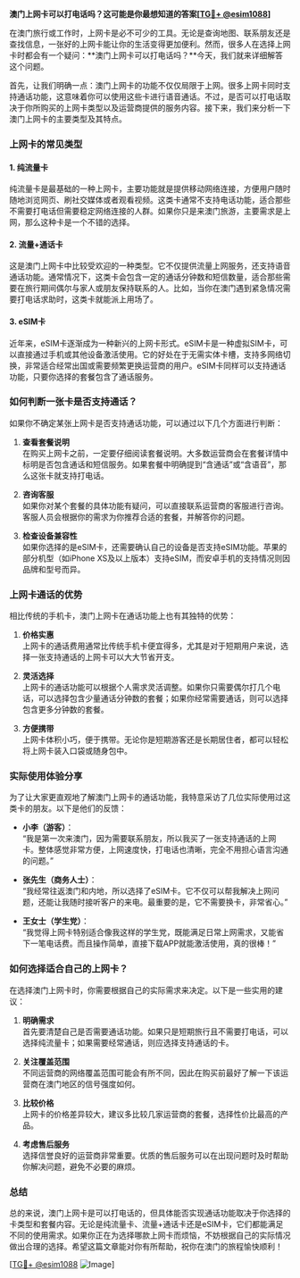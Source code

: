 **澳门上网卡可以打电话吗？这可能是你最想知道的答案[[TG💪+ @esim1088](https://t.me/s/esim1088)]**

在澳门旅行或工作时，上网卡是必不可少的工具。无论是查询地图、联系朋友还是查找信息，一张好的上网卡能让你的生活变得更加便利。然而，很多人在选择上网卡时都会有一个疑问：**澳门上网卡可以打电话吗？**今天，我们就来详细解答这个问题。

首先，让我们明确一点：澳门上网卡的功能不仅仅局限于上网。很多上网卡同时支持通话功能，这意味着你可以使用这些卡进行语音通话。不过，是否可以打电话取决于你所购买的上网卡类型以及运营商提供的服务内容。接下来，我们来分析一下澳门上网卡的主要类型及其特点。

### 上网卡的常见类型

#### 1. **纯流量卡**
纯流量卡是最基础的一种上网卡，主要功能就是提供移动网络连接，方便用户随时随地浏览网页、刷社交媒体或者观看视频。这类卡通常不支持电话功能，适合那些不需要打电话但需要稳定网络连接的人群。如果你只是来澳门旅游，主要需求是上网，那么这种卡是一个不错的选择。

#### 2. **流量+通话卡**
这是澳门上网卡中比较受欢迎的一种类型。它不仅提供流量上网服务，还支持语音通话功能。通常情况下，这类卡会包含一定的通话分钟数和短信数量，适合那些需要在旅行期间偶尔与家人或朋友保持联系的人。比如，当你在澳门遇到紧急情况需要打电话求助时，这类卡就能派上用场了。

#### 3. **eSIM卡**
近年来，eSIM卡逐渐成为一种新兴的上网卡形式。eSIM卡是一种虚拟SIM卡，可以直接通过手机或其他设备激活使用。它的好处在于无需实体卡槽，支持多网络切换，非常适合经常出国或需要频繁更换运营商的用户。eSIM卡同样可以支持通话功能，只要你选择的套餐包含了通话服务。

### 如何判断一张卡是否支持通话？

如果你不确定某张上网卡是否支持通话功能，可以通过以下几个方面进行判断：

1. **查看套餐说明**  
   在购买上网卡之前，一定要仔细阅读套餐说明。大多数运营商会在套餐详情中标明是否包含通话和短信服务。如果套餐中明确提到“含通话”或“含语音”，那么这张卡就支持打电话。

2. **咨询客服**  
   如果你对某个套餐的具体功能有疑问，可以直接联系运营商的客服进行咨询。客服人员会根据你的需求为你推荐合适的套餐，并解答你的问题。

3. **检查设备兼容性**  
   如果你选择的是eSIM卡，还需要确认自己的设备是否支持eSIM功能。苹果的部分机型（如iPhone XS及以上版本）支持eSIM，而安卓手机的支持情况则因品牌和型号而异。

### 上网卡通话的优势

相比传统的手机卡，澳门上网卡在通话功能上也有其独特的优势：

1. **价格实惠**  
   上网卡的通话费用通常比传统手机卡便宜得多，尤其是对于短期用户来说，选择一张支持通话的上网卡可以大大节省开支。

2. **灵活选择**  
   上网卡的通话功能可以根据个人需求灵活调整。如果你只需要偶尔打几个电话，可以选择包含少量通话分钟数的套餐；如果你经常需要通话，则可以选择包含更多分钟数的套餐。

3. **方便携带**  
   上网卡体积小巧，便于携带。无论你是短期游客还是长期居住者，都可以轻松将上网卡装入口袋或随身包中。

### 实际使用体验分享

为了让大家更直观地了解澳门上网卡的通话功能，我特意采访了几位实际使用过这类卡的朋友。以下是他们的反馈：

- **小李（游客）**：  
  “我是第一次来澳门，因为需要联系朋友，所以我买了一张支持通话的上网卡。整体感觉非常方便，上网速度快，打电话也清晰，完全不用担心语言沟通的问题。”

- **张先生（商务人士）**：  
  “我经常往返澳门和内地，所以选择了eSIM卡。它不仅可以帮我解决上网问题，还能让我随时接听客户的来电。最重要的是，它不需要换卡，非常省心。”

- **王女士（学生党）**：  
  “我觉得上网卡特别适合像我这样的学生党，既能满足日常上网需求，又能省下一笔电话费。而且操作简单，直接下载APP就能激活使用，真的很棒！”

### 如何选择适合自己的上网卡？

在选择澳门上网卡时，你需要根据自己的实际需求来决定。以下是一些实用的建议：

1. **明确需求**  
   首先要清楚自己是否需要通话功能。如果只是短期旅行且不需要打电话，可以选择纯流量卡；如果需要经常通话，则应选择支持通话的卡。

2. **关注覆盖范围**  
   不同运营商的网络覆盖范围可能会有所不同，因此在购买前最好了解一下该运营商在澳门地区的信号强度如何。

3. **比较价格**  
   上网卡的价格差异较大，建议多比较几家运营商的套餐，选择性价比最高的产品。

4. **考虑售后服务**  
   选择信誉良好的运营商非常重要。优质的售后服务可以在出现问题时及时帮助你解决问题，避免不必要的麻烦。

### 总结

总的来说，澳门上网卡是可以打电话的，但具体能否实现通话功能取决于你选择的卡类型和套餐内容。无论是纯流量卡、流量+通话卡还是eSIM卡，它们都能满足不同的使用需求。如果你正在为选择哪款上网卡而烦恼，不妨根据自己的实际情况做出合理的选择。希望这篇文章能对你有所帮助，祝你在澳门的旅程愉快顺利！

[[TG💪+ @esim1088](https://t.me/s/esim1088) ![Image](https://i.postimg.cc/4NQfJmqS/Snipaste-2025-05-13-00-14-12.png)]